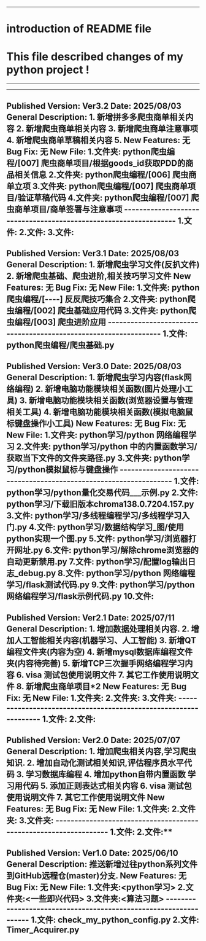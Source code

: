 
-------------------------------------------------------------------------------------------------------------
# introduction of README file
# This file described changes of my python project !
-------------------------------------------------------------------------------------------------------------

-------------------------------------------------------------------------------------------------------------
Published Version: Ver3.2   Date: 2025/08/03
General Description:
    1. 新增拼多多爬虫商单相关内容
    2. 新增爬虫商单相关内容
    3. 新增爬虫商单注意事项
    4. 新增爬虫商单草稿相关内容
    5.
New Features:
    无
Bug Fix:
    无
New File:
    1.文件夹: python爬虫编程/[007] 爬虫商单项目/根据goods_id获取PDD的商品相关信息
    2.文件夹: python爬虫编程/[006] 爬虫商单立项
    3.文件夹: python爬虫编程/[007] 爬虫商单项目/验证草稿代码
    4.文件夹: python爬虫编程/[007] 爬虫商单项目/商单签署与注意事项
    -----------------------------------------------------------------
    1.文件: 
    2.文件:
    3.文件:
-------------------------------------------------------------------------------------------------------------
Published Version: Ver3.1   Date: 2025/08/03
General Description:
    1. 新增爬虫学习文件(反扒文件)
    2. 新增爬虫基础、爬虫进阶,相关技巧学习文件
New Features:
    无
Bug Fix:
    无
New File:
    1.文件夹: python爬虫编程/[----] 反反爬技巧集合
    2.文件夹: python爬虫编程/[002] 爬虫基础应用代码
    3.文件夹: python爬虫编程/[003] 爬虫进阶应用
    -----------------------------------------------------------------
    1.文件: python爬虫编程/爬虫基础.py
-------------------------------------------------------------------------------------------------------------
Published Version: Ver3.0   Date: 2025/08/03
General Description:
    1. 新增爬虫学习内容(flask网络编程)
    2. 新增电脑功能模块相关函数(图片处理小工具)
    3. 新增电脑功能模块相关函数(浏览器设置与管理相关工具)
    4. 新增电脑功能模块相关函数(模拟电脑鼠标键盘操作小工具)
New Features:
    无
Bug Fix:
    无
New File:
    1.文件夹: python学习/python 网络编程学习
    2.文件夹: python学习/python 中的内置函数学习/获取当下文件的文件夹路径.py
    3.文件夹: python学习/python模拟鼠标与键盘操作
    -----------------------------------------------------------------
    1.文件: python学习/python量化交易代码___示例.py
    2.文件: python学习/下载旧版本chroma138.0.7204.157.py
    3.文件: python学习/多线程编程学习/多线程学习入门.py
    4.文件: python学习/数据结构学习_图/使用python实现一个图.py
    5.文件: python学习/浏览器打开网址.py
    6.文件: python学习/解除chrome浏览器的自动更新禁用.py
    7.文件: python学习/配置log输出日志_debug.py
    8.文件: python学习/python 网络编程学习/flask测试代码.py
    9.文件: python学习/python 网络编程学习/flask示例代码.py
    10.文件: 
-------------------------------------------------------------------------------------------------------------
Published Version: Ver2.1   Date: 2025/07/11
General Description:
    1. 增加数据处理相关内容.
    2. 增加人工智能相关内容(机器学习、人工智能)
    3. 新增QT编程文件夹(内容为空)
    4. 新增mysql数据库编程文件夹(内容待完善)
    5. 新增TCP三次握手网络编程学习内容
    6. visa 测试包使用说明文件
    7. 其它工作使用说明文件
    8. 新增爬虫商单项目*2
New Features:
    无
Bug Fix:
    无
New File:
    1.文件夹:
    2.文件夹:
    3.文件夹:
    -----------------------------------------------------------------
    1.文件: 
    2.文件:
-------------------------------------------------------------------------------------------------------------
Published Version: Ver2.0   Date: 2025/07/07
General Description:
    1. 增加爬虫相关内容,学习爬虫知识.
    2. 增加自动化测试相关知识,评估程序员水平代码
    3. 学习数据库编程
    4. 增加python自带内置函数 学习用代码
    5. 添加正则表达式相关内容
    6. visa 测试包使用说明文件
    7. 其它工作使用说明文件
New Features:
    无
Bug Fix:
    无
New File:
    1.文件夹:
    2.文件夹:
    3.文件夹:
    -----------------------------------------------------------------
    1.文件: 
    2.文件:**
-------------------------------------------------------------------------------------------------------------
Published Version: Ver1.0   Date: 2025/06/10
General Description:
    推送新增过往python系列文件到GitHub远程仓(master)分支.
New Features:
    无
Bug Fix:
    无
New File:
    1.文件夹:<python学习>
    2.文件夹:<一些即兴代码>
    3.文件夹:<算法习题>
    -----------------------------------------------------------------
    1.文件: check_my_python_config.py
    2.文件: Timer_Acquirer.py
-------------------------------------------------------------------------------------------------------------
    

